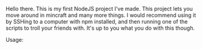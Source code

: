 Hello there. This is my first NodeJS project I've made.
This project lets you move around in mincraft and many more things. I would recommend using it
by SSHing to a computer with npm installed,
and then running one of the scripts to troll your friends with.
It's up to you what you do with this though.

Usage:
